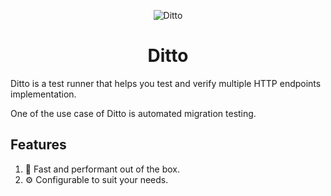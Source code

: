 <p align="center">
    <img src="https://upload.wikimedia.org/wikipedia/id/3/36/132Ditto.png" title="Ditto" alt="Ditto" />
</p>

<h1 align="center">Ditto</h1>

Ditto is a test runner that helps you test and verify multiple HTTP endpoints implementation.

One of the use case of Ditto is automated migration testing.

## Features

1. 🚄 Fast and performant out of the box.
2. ⚙️ Configurable to suit your needs.